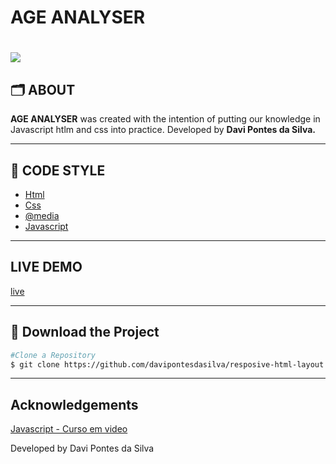 <h1>AGE ANALYSER</h1>

<h1>
<img src="responsive_html_layout.gif">
</h1>

##  🗂 ABOUT 

 **AGE ANALYSER** was created with the intention of putting our knowledge in Javascript htlm and css
 into practice. Developed by **Davi Pontes da Silva.**
                                                                                                 
---

## 🚀 CODE STYLE 

 - [Html](https://www.w3schools.com/html/html_basic.asp)
 - [Css](https://www.w3schools.com/css/default.asp)
 - [@media](https://css-tricks.com/snippets/css/media-queries-for-standard-devices/)
 - [Javascript](https://www.w3schools.com/js/js_htmldom.asp)
 
 ---
 
## LIVE DEMO 
[live](https://confident-mccarthy-a57620.netlify.app/)
 
 ---
 
 ## 💾 Download the Project 
 
 ```bash
#Clone a Repository
$ git clone https://github.com/davipontesdasilva/resposive-html-layout.git


```

---

## Acknowledgements 

[Javascript - Curso em video](https://www.cursoemvideo.com)

Developed by Davi Pontes da Silva